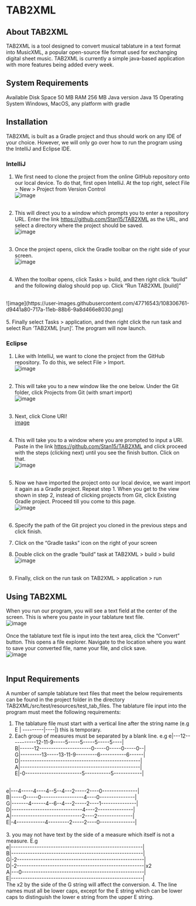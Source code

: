 # TAB2XML

## About TAB2XML
TAB2XML is a tool designed to convert musical tablature in a text format into MusicXML, a popular open-source file format used for exchanging digital sheet music.  TAB2XML is currently a simple java-based application with more features being added every week.  

## System Requirements
Available Disk Space	50 MB
RAM 256 MB
Java version Java 15
Operating System	Windows, MacOS, any platform with gradle

## Installation
TAB2XML is built as a Gradle project and thus should work on any IDE of your choice. However, we will only go over how to run the program using the IntelliJ and Eclipse IDE.

###	IntelliJ
1. We first need to clone the project from the online GitHub repository onto our local device. To do that, first open IntelliJ. At the top right, select File > New > Project from Version Control <br />
![image](https://user-images.githubusercontent.com/47716543/108306574-75215680-717a-11eb-87b2-66c5555d76ab.png) <br /> <br />

2. This will direct you to a window which prompts you to enter a repository URL. Enter the link https://github.com/Stan15/TAB2XML as the URL, and select a directory where the project should be saved. <br />
![image](https://user-images.githubusercontent.com/47716543/108306635-95e9ac00-717a-11eb-870e-6ccb131f4d6b.png) <br /> <br />

3. Once the project opens, click the Gradle toolbar on the right side of your screen. <br />
![image](https://user-images.githubusercontent.com/47716543/108306702-bf0a3c80-717a-11eb-9fb5-96e6e64075e7.png)  <br /> <br />

4. When the toolbar opens, click Tasks > build, and then right click “build” and the following dialog should pop up.  Click “Run TAB2XML [build]”
 <br />
 ![image](https://user-images.githubusercontent.com/47716543/108306761-d9441a80-717a-11eb-88b6-9a8d466e8030.png)
 <br /> <br />
 5. Finally select Tasks > application, and then right click the run task and select Run ‘TAB2XML [run]’.  The program will now launch.
 
###	Eclipse
1.	Like with IntelliJ, we want to clone the project from the GitHub repository. To do this, we select File > Import. <br />
![image](https://user-images.githubusercontent.com/47716543/108306843-08f32280-717b-11eb-9137-1b68b376eec5.png)<br /><br />

2.	This will take you to a new window like the one below. Under the Git folder, click Projects from Git (with smart import) <br />
![image](https://user-images.githubusercontent.com/47716543/108306912-2b853b80-717b-11eb-9408-6b7cef69e96d.png) <br /><br />

3.	Next, click Clone URI!<br />
[image](https://user-images.githubusercontent.com/47716543/108306970-43f55600-717b-11eb-8bea-3d1d60830f2a.png)
<br /><br />

4.	This will take you to a window where you are prompted to input a URI. Paste in the link https://github.com/Stan15/TAB2XML and click proceed with the steps (clicking next) until you see the finish button. Click on that. <br />
![image](https://user-images.githubusercontent.com/47716543/108307054-69825f80-717b-11eb-8695-152f81f9f735.png)<br /><br />

5. Now we have imported the project onto our local device, we want import it again as a Gradle project. Repeat step 1. When you get to the view shown in step 2, instead of clicking projects from Git, click Existing Gradle project. Proceed till you come to this page. <br />
![image](https://user-images.githubusercontent.com/47716543/108307299-8dde3c00-717b-11eb-9a59-bf436c2db265.png)
<br /><br />

6. Specify the path of the Git project you cloned in the previous steps and click finish.
7. Click on the “Gradle tasks” icon on the right of your screen
8. Double click on the gradle “build” task at TAB2XML > build > build
![image](https://user-images.githubusercontent.com/47716543/108307371-ababa100-717b-11eb-937d-b96ca4451dee.png)<br /><br />
9.	Finally, click on the run task on TAB2XML > application > run

## Using TAB2XML
When you run our program, you will see a text field at the center of the screen. This is where you paste in your tablature text file.<br />
![image](https://user-images.githubusercontent.com/47716543/108307466-cda52380-717b-11eb-8fe6-d2f63aadf42a.png)<br /><br />
Once the tablature text file is input into the text area, click the “Convert” button. This opens a file explorer. Navigate to the location where you want to save your converted file, name your file, and click save.<br />
![image](https://user-images.githubusercontent.com/47716543/108307516-e6add480-717b-11eb-90f5-0ba967e9aad5.png)
<br /><br />

## Input Requirements
A number of sample tablature text files that meet the below requirements can be found in the project folder in the directory TAB2XML/src/test/resources/test_tab_files. The tablature file input into the program must meet the following requirements:
1.	The tablature file must start with a vertical line after the string name (e.g E | ---------|----|) this is temporary.
2.	Each group of measures must be separated by a blank line. e.g 
e|---12-----------12-11-9-----5-----5-----5-----5----|<br />
B|------12----------------------0-----0-----0-----0--|<br />
G|---------13-----13-11-9---------6-----------6------|<br />
D|---------------------------------------------------|<br />
A|---------------------------------------------------|<br />
E|-0------------------------5-----------5------------|<br />
<br />
e|---4-----4----4--5--4---2-----2----0---------------|<br />
B|-----0-----0------------------4----0---------------|<br />
G|-------4------4--6--4---2-----2----1---------------|<br />
D|------------------------------4----2---------------|<br />
A|------------------------------2----2---------------|<br />
E|-4------------4---------2-----2----0---------------|<br />
<br />
3.	you may not have text by the side of a measure which itself is not a measure. E.g<br />
e|--------------------------------------------------------|<br />
B|--------------------------------------------------------|<br />
G|-2------------------------------------------------------|<br />
D|-2------------------------------------------------------|x2<br />
A|---0----------------------------------------------------|<br />
E|--------------------------------------------------------|<br />
The x2 by the side of the G string will affect the conversion.
4.	The line names must all be lower caps, except for the E string which can be lower caps to distinguish the lower e string from the upper E string.







 


